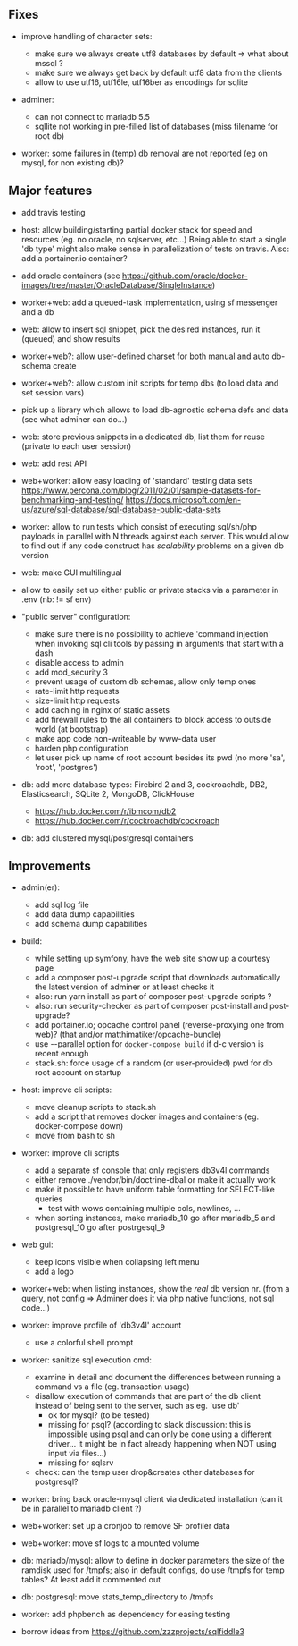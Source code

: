 ## Fixes

- improve handling of character sets:
  + make sure we always create utf8 databases by default => what about mssql ?
  + make sure we always get back by default utf8 data from the clients
  + allow to use utf16, utf16le, utf16ber as encodings for sqlite

- adminer:
  + can not connect to mariadb 5.5
  + sqllite not working in pre-filled list of databases (miss filename for root db)

- worker: some failures in (temp) db removal are not reported (eg on mysql, for non existing db)?


## Major features

- add travis testing

- host: allow building/starting partial docker stack for speed and resources (eg. no oracle, no sqlserver, etc...)
  Being able to start a single 'db type' might also make sense in parallelization of tests on travis.
  Also: add a portainer.io container?

- add oracle containers (see https://github.com/oracle/docker-images/tree/master/OracleDatabase/SingleInstance)

- worker+web: add a queued-task implementation, using sf messenger and a db

- web: allow to insert sql snippet, pick the desired instances, run it (queued) and show results

- worker+web?: allow user-defined charset for both manual and auto db-schema create

- worker+web?: allow custom init scripts for temp dbs (to load data and set session vars)

- pick up a library which allows to load db-agnostic schema defs and data (see what adminer can do...)

- web: store previous snippets in a dedicated db, list them for reuse (private to each user session)

- web: add rest API

- web+worker: allow easy loading of 'standard' testing data sets
  https://www.percona.com/blog/2011/02/01/sample-datasets-for-benchmarking-and-testing/
  https://docs.microsoft.com/en-us/azure/sql-database/sql-database-public-data-sets

- worker: allow to run tests which consist of executing sql/sh/php payloads in parallel with N threads against each server.
  This would allow to find out if any code construct has _scalability_ problems on a given db version

- web: make GUI multilingual

- allow to easily set up either public or private stacks via a parameter in .env (nb: != sf env)

- "public server" configuration:
  - make sure there is no possibility to achieve 'command injection' when invoking sql cli tools by passing in
    arguments that start with a dash
  - disable access to admin
  - add mod_security 3
  - prevent usage of custom db schemas, allow only temp ones
  - rate-limit http requests
  - size-limit http requests
  - add caching in nginx of static assets
  - add firewall rules to the all containers to block access to outside world (at bootstrap)
  - make app code non-writeable by www-data user
  - harden php configuration
  - let user pick up name of root account besides its pwd (no more 'sa', 'root', 'postgres')

- db: add more database types: Firebird 2 and 3, cockroachdb, DB2, Elasticsearch, SQLite 2, MongoDB, ClickHouse
  - https://hub.docker.com/r/ibmcom/db2
  - https://hub.docker.com/r/cockroachdb/cockroach

- db: add clustered mysql/postgresql containers


## Improvements

- admin(er):
  + add sql log file
  + add data dump capabilities
  + add schema dump capabilities

- build:
  + while setting up symfony, have the web site show up a courtesy page
  + add a composer post-upgrade script that downloads automatically the latest version of adminer or at least checks it
  + also: run yarn install as part of composer post-upgrade scripts ?
  + also: run security-checker as part of composer post-install and post-upgrade?
  + add portainer.io; opcache control panel (reverse-proxying one from web)? (that and/or matthimatiker/opcache-bundle)
  + use --parallel option for `docker-compose build` if d-c version is recent enough
  + stack.sh: force usage of a random (or user-provided) pwd for db root account on startup

- host: improve cli scripts:
  + move cleanup scripts to stack.sh
  + add a script that removes docker images and containers (eg. docker-compose down)
  + move from bash to sh

- worker: improve cli scripts
  + add a separate sf console that only registers db3v4l commands
  + either remove ./vendor/bin/doctrine-dbal or make it actually work
  + make it possible to have uniform table formatting for SELECT-like queries
    - test with wows containing multiple cols, newlines, ...
  + when sorting instances, make mariadb_10 go after mariadb_5 and postgresql_10 go after postrgesql_9

- web gui:
  + keep icons visible when collapsing left menu
  + add a logo

- worker+web: when listing instances, show the _real_ db version nr. (from a query, not config => Adminer does it via php
  native functions, not sql code...)

- worker: improve profile of 'db3v4l' account
  + use a colorful shell prompt

- worker: sanitize sql execution cmd:
  + examine in detail and document the differences between running a command vs a file (eg. transaction usage)
  + disallow execution of commands that are part of the db client instead of being sent to the server, such as eg. 'use db'
    - ok for mysql? (to be tested)
    - missing for psql? (according to slack discussion: this is impossible using psql and can only be done using a different
      driver... it might be in fact already happening when NOT using input via files...)
    - missing for sqlsrv
  + check: can the temp user drop&creates other databases for postgresql?

- worker: bring back oracle-mysql client via dedicated installation (can it be in parallel to mariadb client ?)

- web+worker: set up a cronjob to remove SF profiler data

- web+worker: move sf logs to a mounted volume

- db: mariadb/mysql: allow to define in docker parameters the size of the ramdisk used for /tmpfs;
  also in default configs, do use /tmpfs for temp tables? At least add it commented out

- db: postgresql: move stats_temp_directory to /tmpfs

- worker: add phpbench as dependency for easing testing

- borrow ideas from https://github.com/zzzprojects/sqlfiddle3
